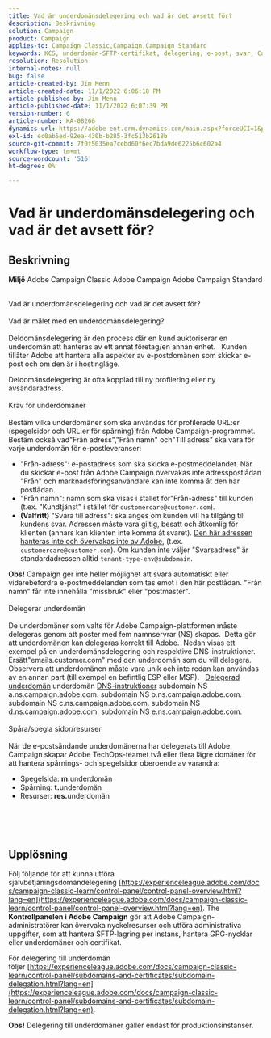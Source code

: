 ```yaml
---
title: Vad är underdomänsdelegering och vad är det avsett för?
description: Beskrivning
solution: Campaign
product: Campaign
applies-to: Campaign Classic,Campaign,Campaign Standard
keywords: KCS, underdomän-SFTP-certifikat, delegering, e-post, svar, Campaign
resolution: Resolution
internal-notes: null
bug: false
article-created-by: Jim Menn
article-created-date: 11/1/2022 6:06:18 PM
article-published-by: Jim Menn
article-published-date: 11/1/2022 6:07:39 PM
version-number: 6
article-number: KA-08266
dynamics-url: https://adobe-ent.crm.dynamics.com/main.aspx?forceUCI=1&pagetype=entityrecord&etn=knowledgearticle&id=53374fdc-0f5a-ed11-9561-6045bd006a22
exl-id: ec0ab5ed-92ea-430b-b285-3fc513b2618b
source-git-commit: 7f0f5035ea7cebd60f6ec7bda9de6225b6c602a4
workflow-type: tm+mt
source-wordcount: '516'
ht-degree: 0%

---
```


# Vad är underdomänsdelegering och vad är det avsett för?

## Beskrivning


<b>Miljö</b>
Adobe Campaign Classic Adobe Campaign Adobe Campaign Standard

<br>Vad är underdomänsdelegering och vad är det avsett för?<br><br>Vad är målet med en underdomänsdelegering?<br><br>
Deldomänsdelegering är den process där en kund auktoriserar en underdomän att hanteras av ett annat företag/en annan enhet.  
Kunden tillåter Adobe att hantera alla aspekter av e-postdomänen som skickar e-post och om den är i hostingläge.

Deldomänsdelegering är ofta kopplad till ny profilering eller ny avsändaradress.
<br><br>Krav för underdomäner<br><br>
Bestäm vilka underdomäner som ska användas för profilerade URL:er (spegelsidor och URL:er för spårning) från Adobe Campaign-programmet.  
Bestäm också vad&quot;Från adress&quot;,&quot;Från namn&quot; och&quot;Till adress&quot; ska vara för varje underdomän för e-postleveranser:

- &quot;Från-adress&quot;: e-postadress som ska skicka e-postmeddelandet. När du skickar e-post från Adobe Campaign övervakas inte adresspostlådan &quot;Från&quot; och marknadsföringsanvändare kan inte komma åt den här postlådan.
- &quot;Från namn&quot;: namn som ska visas i stället för&quot;Från-adress&quot; till kunden (t.ex. &quot;Kundtjänst&quot; i stället för `customercare@customer.com`).
- <b>(Valfritt)</b> &quot;Svara till adress&quot;: ska anges om kunden vill ha tillgång till kundens svar. Adressen måste vara giltig, besatt och åtkomlig för klienten (annars kan klienten inte komma åt svaret). <u>Den här adressen hanteras inte och övervakas inte av Adobe</u>, (t.ex. `customercare@customer.com`). Om kunden inte väljer &quot;Svarsadress&quot; är standardadressen alltid `tenant-type-env@subdomain`.


<b>Obs!</b> Campaign ger inte heller möjlighet att svara automatiskt eller vidarebefordra e-postmeddelanden som tas emot i den här postlådan. &quot;Från namn&quot; får inte innehålla &quot;missbruk&quot; eller &quot;postmaster&quot;.
<br><br>Delegerar underdomän<br><br>
De underdomäner som valts för Adobe Campaign-plattformen måste delegeras genom att poster med fem namnservrar (NS) skapas. 
Detta gör att underdomänen kan delegeras korrekt till Adobe.  Nedan visas ett exempel på en underdomänsdelegering och respektive DNS-instruktioner.  
Ersätt&quot;emails.customer.com&quot; med den underdomän som du vill delegera.  
Observera att underdomänen måste vara unik och inte redan kan användas av en annan part (till exempel en befintlig ESP eller MSP).
 
<u>Delegerad underdomän</u>
underdomän
<u>DNS-instruktioner</u>
subdomain NS a.ns.campaign.adobe.com.
subdomain NS b.ns.campaign.adobe.com.
subdomain NS c.ns.campaign.adobe.com.
subdomain NS d.ns.campaign.adobe.com.
subdomain NS e.ns.campaign.adobe.com.
<br><br>Spåra/spegla sidor/resurser<br><br>
När de e-postsändande underdomänerna har delegerats till Adobe Campaign skapar Adobe TechOps-teamet två eller flera lägre domäner för att hantera spårnings- och spegelsidor oberoende av varandra:

- Spegelsida: <b>m.</b>underdomän
- Spårning: <b>t.</b>underdomän
- Resurser: <b>res.</b>underdomän

<br><br> <br>

## Upplösning


Följ följande för att kunna utföra självbetjäningsdomändelegering [https://experienceleague.adobe.com/docs/campaign-classic-learn/control-panel/control-panel-overview.html?lang=en](https://experienceleague.adobe.com/docs/campaign-classic-learn/control-panel/control-panel-overview.html?lang=en).
The <b>Kontrollpanelen i Adobe Campaign</b> gör att Adobe Campaign-administratörer kan övervaka nyckelresurser och utföra administrativa uppgifter, som att hantera SFTP-lagring per instans, hantera GPG-nycklar eller underdomäner och certifikat.

För delegering till underdomän följer [https://experienceleague.adobe.com/docs/campaign-classic-learn/control-panel/subdomains-and-certificates/subdomain-delegation.html?lang=en](https://experienceleague.adobe.com/docs/campaign-classic-learn/control-panel/subdomains-and-certificates/subdomain-delegation.html?lang=en).

<b>Obs!</b> Delegering till underdomäner gäller endast för produktionsinstanser.
